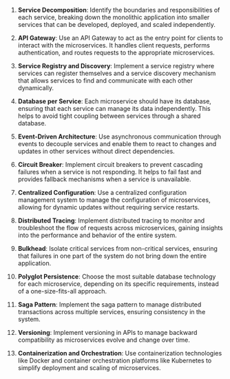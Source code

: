 1. **Service Decomposition**: Identify the boundaries and responsibilities of each service, breaking down the monolithic application into smaller services that can be developed, deployed, and scaled independently.

2. **API Gateway**: Use an API Gateway to act as the entry point for clients to interact with the microservices. It handles client requests, performs authentication, and routes requests to the appropriate microservices.

3. **Service Registry and Discovery**: Implement a service registry where services can register themselves and a service discovery mechanism that allows services to find and communicate with each other dynamically.

4. **Database per Service**: Each microservice should have its database, ensuring that each service can manage its data independently. This helps to avoid tight coupling between services through a shared database.

5. **Event-Driven Architecture**: Use asynchronous communication through events to decouple services and enable them to react to changes and updates in other services without direct dependencies.

6. **Circuit Breaker**: Implement circuit breakers to prevent cascading failures when a service is not responding. It helps to fail fast and provides fallback mechanisms when a service is unavailable.

7. **Centralized Configuration**: Use a centralized configuration management system to manage the configuration of microservices, allowing for dynamic updates without requiring service restarts.
    
8. **Distributed Tracing**: Implement distributed tracing to monitor and troubleshoot the flow of requests across microservices, gaining insights into the performance and behavior of the entire system.

9. **Bulkhead**: Isolate critical services from non-critical services, ensuring that failures in one part of the system do not bring down the entire application.

10. **Polyglot Persistence**: Choose the most suitable database technology for each microservice, depending on its specific requirements, instead of a one-size-fits-all approach.

11. **Saga Pattern**: Implement the saga pattern to manage distributed transactions across multiple services, ensuring consistency in the system.
    
12. **Versioning**: Implement versioning in APIs to manage backward compatibility as microservices evolve and change over time.

13. **Containerization and Orchestration**: Use containerization technologies like Docker and container orchestration platforms like Kubernetes to simplify deployment and scaling of microservices.